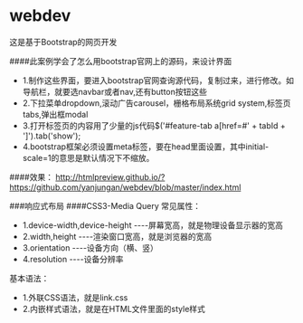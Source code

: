 # webdev
这是基于Bootstrap的网页开发

####此案例学会了怎么用bootstrap官网上的源码，来设计界面
* 1.制作这些界面，要进入bootstrap官网查询源代码，复制过来，进行修改。如导航栏，就要选navbar或者nav,还有button按钮这些
* 2.下拉菜单dropdown,滚动广告carousel，栅格布局系统grid system,标签页tabs,弹出框modal
* 3.打开标签页的内容用了少量的js代码$('#feature-tab a[href=#' + tabId + ']').tab('show');
* 4.bootstrap框架必须设置meta标签，要在head里面设置，其中initial-scale=1的意思是默认情况下不缩放。

####效果：
http://htmlpreview.github.io/?https://github.com/yanjungan/webdev/blob/master/index.html

###响应式布局
####CSS3-Media Query
常见属性：
* 1.device-width,device-height ----屏幕宽高，就是物理设备显示器的宽高
* 2.width,height  ----渲染窗口宽高，就是浏览器的宽高
* 3.orientation ----设备方向（横、竖）
* 4.resolution ----设备分辨率

基本语法：
* 1.外联CSS语法，就是link.css
* 2.内嵌样式语法，就是在HTML文件里面的style样式



